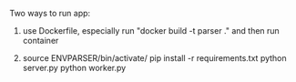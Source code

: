 Two ways to run app:

1. use Dockerfile, especially run "docker build -t parser ." and then run container

2. source ENVPARSER/bin/activate/
   pip install -r requirements.txt
   python server.py
   python worker.py
